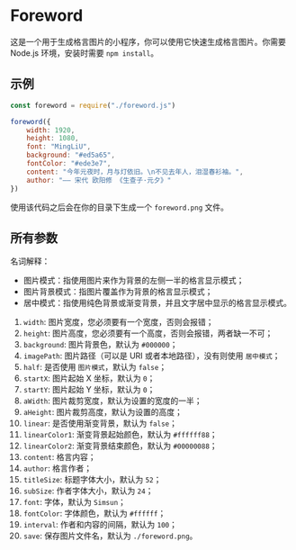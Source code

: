 # Foreword

这是一个用于生成格言图片的小程序，你可以使用它快速生成格言图片。你需要 Node.js 环境，安装时需要 `npm install`。

## 示例

```javascript
const foreword = require("./foreword.js")

foreword({
    width: 1920,
    height: 1080,
    font: "MingLiU",
    background: "#ed5a65",
    fontColor: "#ede3e7",
    content: "今年元夜时，月与灯依旧。\n不见去年人，泪湿春衫袖。",
    author: "—— 宋代 欧阳修 《生查子·元夕》"
})
```

使用该代码之后会在你的目录下生成一个 `foreword.png` 文件。

## 所有参数

名词解释：

* 图片模式：指使用图片来作为背景的左侧一半的格言显示模式；
* 图片背景模式：指图片覆盖作为背景的格言显示模式；
* 居中模式：指使用纯色背景或渐变背景，并且文字居中显示的格言显示模式。

1. `width`: 图片宽度，您必须要有一个宽度，否则会报错；
2. `height`: 图片高度，您必须要有一个高度，否则会报错，两者缺一不可；
3. `background`: 图片背景色，默认为 `#000000`；
4. `imagePath`: 图片路径（可以是 URI 或者本地路径），没有则使用 `居中模式`；
5. `half`: 是否使用 `图片模式`，默认为 `false`；
6. `startX`: 图片起始 X 坐标，默认为 `0`；
7. `startY`: 图片起始 Y 坐标，默认为 `0`；
8. `aWidth`: 图片裁剪宽度，默认为设置的宽度的一半；
9. `aHeight`: 图片裁剪高度，默认为设置的高度；
10. `linear`: 是否使用渐变背景，默认为 `false`；
11. `linearColor1`: 渐变背景起始颜色，默认为 `#ffffff88`；
12. `linearColor2`: 渐变背景结束颜色，默认为 `#00000088`；
13. `content`: 格言内容；
14. `author`: 格言作者；
15. `titleSize`: 标题字体大小，默认为 `52`；
16. `subSize`: 作者字体大小，默认为 `24`；
17. `font`: 字体，默认为 `Simsun`；
18. `fontColor`: 字体颜色，默认为 `#ffffff`；
19. `interval`: 作者和内容的间隔，默认为 `100`；
20. `save`: 保存图片文件名，默认为 `./foreword.png`。
